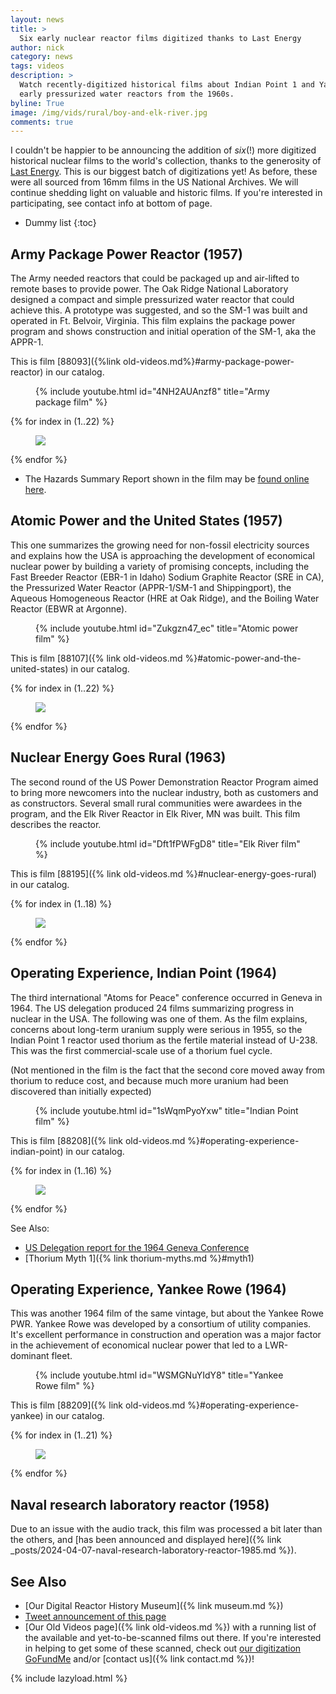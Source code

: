 ```yaml
---
layout: news
title: >
  Six early nuclear reactor films digitized thanks to Last Energy
author: nick
category: news
tags: videos
description: >
  Watch recently-digitized historical films about Indian Point 1 and Yankee Rowe
  early pressurized water reactors from the 1960s.
byline: True
image: /img/vids/rural/boy-and-elk-river.jpg
comments: true
---
```


<div class="row">

<div class="col-md-8" markdown="1">

I couldn't be happier to be announcing the addition of _six_(!) more digitized
historical nuclear films to the world's collection, thanks to the generosity of
[Last Energy](https://www.lastenergy.com/). This is our biggest batch of
digitizations yet! As before, these were all sourced from 16mm films in
the US National Archives. We will continue shedding light on valuable and
historic films. If you're interested in participating, see contact info at
bottom of page.

<!-- prettier-ignore -->
- Dummy list
{:toc}

## Army Package Power Reactor (1957)

The Army needed reactors that could be packaged up and air-lifted to remote
bases to provide power. The Oak Ridge National Laboratory designed a compact and
simple pressurized water reactor that could achieve this. A prototype was
suggested, and so the SM-1 was built and operated in Ft. Belvoir, Virginia. This
film explains the package power program and shows construction and initial
operation of the SM-1, aka the APPR-1.

This is film [88093]({%link old-videos.md%}#army-package-power-reactor) in our catalog.

<figure>
<div class="ratio ratio-16x9">
{% include youtube.html id="4NH2AUAnzf8" title="Army package film" %}
</div>
</figure>

</div>
</div>

<div class="row">
<div class="col-md-12" markdown="1">

<div class="row">
 {% for index in (1..22) %} 
  <div class="col col-3 col-sm-4 col-xs-2 col-md-2 col-lg-2 col-xl-2 p-0">
    <figure class="figure p-0 m-0">
      <a
        href="/img/vids/army/434_18_army-{{index| prepend: '00' | slice: -2, 2 }}.jpg"
      >
        <img
          src="/img/vids/army/434_18_army-{{index | prepend: '00' | slice: -2, 2 }}.jpg"
          class="img-fluid p-0"
        />
      </a>
    </figure>
  </div>
 {% endfor %}
  </div>
</div>
</div>

<div class="row">
<div class="col-md-8" markdown="1">

- The Hazards Summary Report shown in the film may be [found online
  here](https://www.osti.gov/biblio/1089149).

## Atomic Power and the United States (1957)

This one summarizes the growing need for non-fossil electricity sources and
explains how the USA is approaching the development of economical nuclear power
by building a variety of promising concepts, including the Fast Breeder Reactor
(EBR-1 in Idaho) Sodium Graphite Reactor (SRE in CA), the Pressurized Water
Reactor (APPR-1/SM-1 and Shippingport), the Aqueous Homogeneous Reactor (HRE at
Oak Ridge), and the Boiling Water Reactor (EBWR at Argonne).

<figure>
<div class="ratio ratio-16x9">
{% include youtube.html id="Zukgzn47_ec" title="Atomic power film" %}
</div>
</figure>

This is film [88107]({% link old-videos.md %}#atomic-power-and-the-united-states) in our catalog.

</div>
</div>
<div class="row">
<div class="col-md-12" markdown="1">

<div class="row">
 {% for index in (1..22) %} 
  <div class="col col-3 col-sm-4 col-xs-2 col-md-2 col-lg-2 col-xl-2 p-0">
    <figure class="figure p-0 m-0">
      <a
        href="/img/vids/atom_usa/434_48_usa-{{index| prepend: '00' | slice: -2, 2 }}.jpg"
      >
        <img
          src="/img/vids/atom_usa/434_48_usa-{{index | prepend: '00' | slice: -2, 2 }}.jpg"
          class="img-fluid p-0"
        />
      </a>
    </figure>
  </div>
 {% endfor %}
  </div>
</div>
</div>

<div class="row">
<div class="col-md-8" markdown="1">

## Nuclear Energy Goes Rural (1963)

The second round of the US Power Demonstration Reactor Program aimed to bring
more newcomers into the nuclear industry, both as customers and as constructors.
Several small rural communities were awardees in the program, and the Elk River
Reactor in Elk River, MN was built. This film describes the reactor.

<figure>
<div class="ratio ratio-16x9">
{% include youtube.html id="Dft1fPWFgD8" title="Elk River film" %}
</div>
</figure>

This is film [88195]({% link old-videos.md %}#nuclear-energy-goes-rural) in our catalog.

</div>
</div>
<div class="row">
<div class="col-md-12" markdown="1">

<div class="row">
 {% for index in (1..18) %} 
  <div class="col col-3 col-sm-4 col-xs-2 col-md-2 col-lg-2 col-xl-2 p-0">
    <figure class="figure p-0 m-0">
      <a
        href="/img/vids/rural/434_225_rural-{{index| prepend: '00' | slice: -2, 2 }}.jpg"
      >
        <img
          src="/img/vids/rural/434_225_rural-{{index | prepend: '00' | slice: -2, 2 }}.jpg"
          class="img-fluid p-0"
        />
      </a>
    </figure>
  </div>
 {% endfor %}
  </div>
</div>
</div>

<div class="row">
<div class="col-md-8" markdown="1">

## Operating Experience, Indian Point (1964)

The third international "Atoms for Peace" conference occurred in Geneva in 1964.
The US delegation produced 24 films summarizing progress in nuclear in the USA.
The following was one of them. As the film explains, concerns about long-term
uranium supply were serious in 1955, so the Indian Point 1 reactor used thorium
as the fertile material instead of U-238. This was the first commercial-scale
use of a thorium fuel cycle.

(Not mentioned in the film is the fact that the second core moved away from
thorium to reduce cost, and because much more uranium had been discovered than
initially expected)

<figure>
<div class="ratio ratio-16x9">
{% include youtube.html id="1sWqmPyoYxw" title="Indian Point film" %}
</div>
</figure>

This is film [88208]({% link old-videos.md %}#operating-experience-indian-point)
in our catalog.

</div>
</div>
<div class="row">
<div class="col-md-12" markdown="1">

<div class="row">
 {% for index in (1..16) %} 
  <div class="col col-3 col-sm-4 col-xs-2 col-md-2 col-lg-2 col-xl-2 p-0">
    <figure class="figure p-0 m-0">
      <a
        href="/img/vids/indianpoint/434_242_indianpoint-{{index| prepend: '00' | slice: -2, 2 }}.jpg"
      >
        <img
          src="/img/vids/indianpoint/434_242_indianpoint-{{index | prepend: '00' | slice: -2, 2 }}.jpg"
          class="img-fluid p-0"
        />
      </a>
    </figure>
  </div>
 {% endfor %}
  </div>
</div>
</div>

<div class="row">
<div class="col-md-8" markdown="1">

See Also:

- [US Delegation report for the 1964 Geneva
  Conference](https://www.osti.gov/biblio/4889610)
- [Thorium Myth 1]({% link thorium-myths.md %}#myth1)

## Operating Experience, Yankee Rowe (1964)

This was another 1964 film of the same vintage, but about the Yankee Rowe PWR.
Yankee Rowe was developed by a consortium of utility companies. It's excellent
performance in construction and operation was a major factor in the achievement
of economical nuclear power that led to a LWR-dominant fleet.

<figure>
<div class="ratio ratio-16x9">
{% include youtube.html id="WSMGNuYIdY8" title="Yankee Rowe film" %}
</div>
</figure>

This is film [88209]({% link old-videos.md %}#operating-experience-yankee)
in our catalog.

</div>
</div>

<div class="row">
<div class="col-md-12" markdown="1">

<div class="row">
 {% for index in (1..21) %} 
  <div class="col col-3 col-sm-4 col-xs-2 col-md-2 col-lg-2 col-xl-2 p-0">
    <figure class="figure p-0 m-0">
      <a
        href="/img/vids/yankee/434_243_yankee-{{index| prepend: '00' | slice: -2, 2 }}.jpg"
      >
        <img
          src="/img/vids/yankee/434_243_yankee-{{index | prepend: '00' | slice: -2, 2 }}.jpg"
          class="img-fluid p-0"
        />
      </a>
    </figure>
  </div>
 {% endfor %}
  </div>
</div>
</div>

<div class="row">
<div class="col-md-8" markdown="1">

## Naval research laboratory reactor (1958)

Due to an issue with the audio track, this film was processed a bit later than
the others, and [has been announced and displayed
here]({% link _posts/2024-04-07-naval-research-laboratory-reactor-1985.md %}).

<div class="row">
<div class="col-md-8" markdown="1">

## See Also

- [Our Digital Reactor History Museum]({% link museum.md %})
- [Tweet announcement of this page](https://x.com/whatisnuclear/status/1769151871045038147)
- [Our Old Videos page]({% link old-videos.md %}) with a running list of the
  available and yet-to-be-scanned films out there. If you're interested in helping
  to get some of these scanned, check out [our digitization
  GoFundMe](https://www.gofundme.com/f/the-digitization-of-old-nuclear-energy-videos)
  and/or [contact us]({% link contact.md %})!

</div>
</div>

{% include lazyload.html %}
